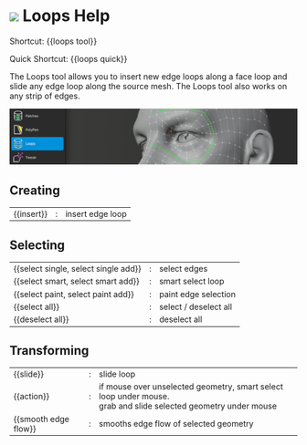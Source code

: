 # ![](loops-icon.png) Loops Help

Shortcut: {{loops tool}}

Quick Shortcut: {{loops quick}}


The Loops tool allows you to insert new edge loops along a face loop and slide any edge loop along the source mesh.
The Loops tool also works on any strip of edges.

![](help_loops.png)

## Creating

|  |  |  |
| --- | --- | --- |
| {{insert}} | : | insert edge loop |


## Selecting

|  |  |  |
| --- | --- | --- |
| {{select single, select single add}} | : | select edges |
| {{select smart, select smart add}}   | : | smart select loop |
| {{select paint, select paint add}}   | : | paint edge selection |
| {{select all}}                       | : | select / deselect all |
| {{deselect all}}                     | : | deselect all |


## Transforming

|  |  |  |
| --- | --- | --- |
| {{slide}}  | : | slide loop |
| {{action}} | : | if mouse over unselected geometry, smart select loop under mouse. <br> grab and slide selected geometry under mouse |
| {{smooth edge flow}} | : | smooths edge flow of selected geometry |
